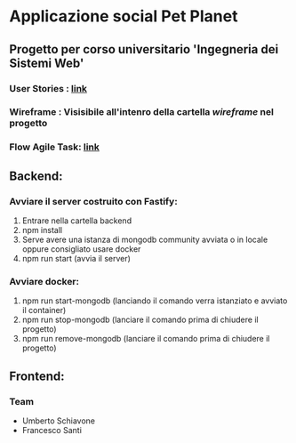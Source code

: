 # Applicazione social Pet Planet

## Progetto per corso universitario 'Ingegneria dei Sistemi Web'

### User Stories : [link](https://docs.google.com/spreadsheets/d/1G9oLz_bKWgwMbyfGtw65hdhxsh4LwvkI_dvgdrF2wcg/edit?usp=sharing)

### Wireframe : Visisibile all'intenro della cartella *wireframe* nel progetto

### Flow Agile Task: [link](https://github.com/users/FrancescoSanti96/projects/6)



## Backend:
### Avviare il server costruito con Fastify:
1. Entrare nella cartella backend
2. npm install
3. Serve avere una istanza di mongodb community avviata o in locale oppure consigliato usare docker
4. npm run start (avvia il server)

### Avviare docker:
1. npm run start-mongodb (lanciando il comando verra istanziato e avviato il container)
2. npm run stop-mongodb (lanciare il comando prima di chiudere il progetto)
3. npm run remove-mongodb (lanciare il comando prima di chiudere il progetto)


## Frontend:


### Team
- Umberto Schiavone
- Francesco Santi

